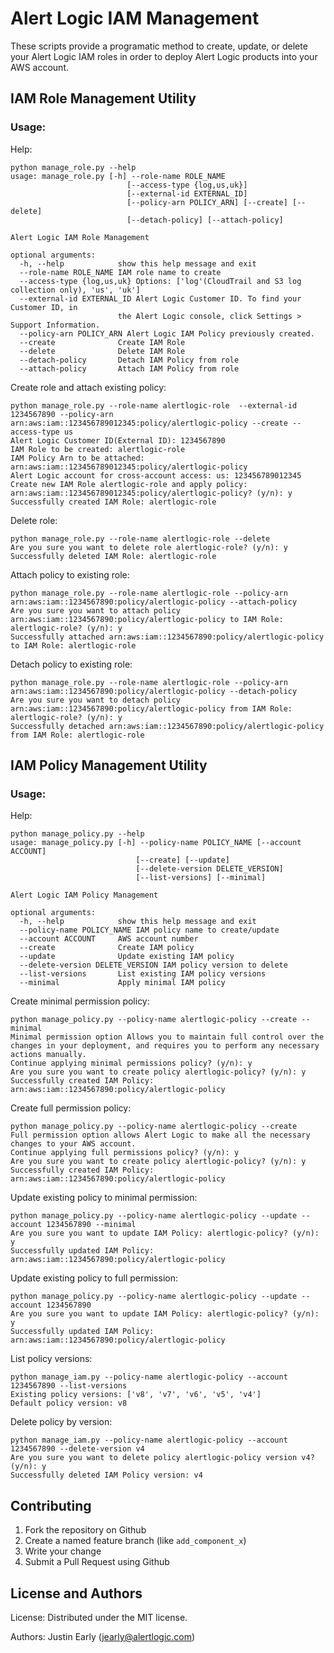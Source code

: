 # Alert Logic IAM Management

These scripts provide a programatic method to create, update, or delete your Alert Logic IAM roles in order to deploy Alert Logic products into your AWS account.

## IAM Role Management Utility

### Usage:

Help:
```
python manage_role.py --help
usage: manage_role.py [-h] --role-name ROLE_NAME
                          [--access-type {log,us,uk}]
                          [--external-id EXTERNAL_ID]
                          [--policy-arn POLICY_ARN] [--create] [--delete]
                          [--detach-policy] [--attach-policy]

Alert Logic IAM Role Management

optional arguments:
  -h, --help            show this help message and exit
  --role-name ROLE_NAME IAM role name to create
  --access-type {log,us,uk} Options: ['log'(CloudTrail and S3 log collection only), 'us', 'uk']
  --external-id EXTERNAL_ID Alert Logic Customer ID. To find your Customer ID, in
                        the Alert Logic console, click Settings > Support Information.
  --policy-arn POLICY_ARN Alert Logic IAM Policy previously created.
  --create              Create IAM Role
  --delete              Delete IAM Role
  --detach-policy       Detach IAM Policy from role
  --attach-policy       Attach IAM Policy from role
```

Create role and attach existing policy:
```
python manage_role.py --role-name alertlogic-role  --external-id 1234567890 --policy-arn arn:aws:iam::123456789012345:policy/alertlogic-policy --create --access-type us
Alert Logic Customer ID(External ID): 1234567890
IAM Role to be created: alertlogic-role
IAM Policy Arn to be attached: arn:aws:iam::123456789012345:policy/alertlogic-policy
Alert Logic account for cross-account access: us: 123456789012345
Create new IAM Role alertlogic-role and apply policy: arn:aws:iam::123456789012345:policy/alertlogic-policy? (y/n): y
Successfully created IAM Role: alertlogic-role
```

Delete role:
```
python manage_role.py --role-name alertlogic-role --delete
Are you sure you want to delete role alertlogic-role? (y/n): y
Successfully deleted IAM Role: alertlogic-role
```

Attach policy to existing role:
```
python manage_role.py --role-name alertlogic-role --policy-arn arn:aws:iam::1234567890:policy/alertlogic-policy --attach-policy
Are you sure you want to attach policy arn:aws:iam::1234567890:policy/alertlogic-policy to IAM Role: alertlogic-role? (y/n): y
Successfully attached arn:aws:iam::1234567890:policy/alertlogic-policy to IAM Role: alertlogic-role
```

Detach policy to existing role:
```
python manage_role.py --role-name alertlogic-role --policy-arn arn:aws:iam::1234567890:policy/alertlogic-policy --detach-policy
Are you sure you want to detach policy arn:aws:iam::1234567890:policy/alertlogic-policy from IAM Role: alertlogic-role? (y/n): y
Successfully detached arn:aws:iam::1234567890:policy/alertlogic-policy from IAM Role: alertlogic-role
```

## IAM Policy Management Utility

### Usage:

Help:
```
python manage_policy.py --help
usage: manage_policy.py [-h] --policy-name POLICY_NAME [--account ACCOUNT]
                            [--create] [--update]
                            [--delete-version DELETE_VERSION]
                            [--list-versions] [--minimal]

Alert Logic IAM Policy Management

optional arguments:
  -h, --help            show this help message and exit
  --policy-name POLICY_NAME IAM policy name to create/update
  --account ACCOUNT     AWS account number
  --create              Create IAM policy
  --update              Update existing IAM policy
  --delete-version DELETE_VERSION IAM policy version to delete
  --list-versions       List existing IAM policy versions
  --minimal             Apply minimal IAM policy
```

Create minimal permission policy:
```
python manage_policy.py --policy-name alertlogic-policy --create --minimal
Minimal permission option Allows you to maintain full control over the changes in your deployment, and requires you to perform any necessary actions manually.
Continue applying minimal permissions policy? (y/n): y
Are you sure you want to create policy alertlogic-policy? (y/n): y
Successfully created IAM Policy: arn:aws:iam::1234567890:policy/alertlogic-policy
```

Create full permission policy:
```
python manage_policy.py --policy-name alertlogic-policy --create
Full permission option allows Alert Logic to make all the necessary changes to your AWS account.
Continue applying full permissions policy? (y/n): y
Are you sure you want to create policy alertlogic-policy? (y/n): y
Successfully created IAM Policy: arn:aws:iam::1234567890:policy/alertlogic-policy
```

Update existing policy to minimal permission:
```
python manage_policy.py --policy-name alertlogic-policy --update --account 1234567890 --minimal
Are you sure you want to update IAM Policy: alertlogic-policy? (y/n): y
Successfully updated IAM Policy: arn:aws:iam::1234567890:policy/alertlogic-policy
```

Update existing policy to full permission:
```
python manage_policy.py --policy-name alertlogic-policy --update --account 1234567890
Are you sure you want to update IAM Policy: alertlogic-policy? (y/n): y
Successfully updated IAM Policy: arn:aws:iam::1234567890:policy/alertlogic-policy
```

List policy versions:
```
python manage_iam.py --policy-name alertlogic-policy --account 1234567890 --list-versions
Existing policy versions: ['v8', 'v7', 'v6', 'v5', 'v4']
Default policy version: v8
```

Delete policy by version:
```
python manage_iam.py --policy-name alertlogic-policy --account 1234567890 --delete-version v4
Are you sure you want to delete policy alertlogic-policy version v4? (y/n): y
Successfully deleted IAM Policy version: v4
```

Contributing
------------

1. Fork the repository on Github
2. Create a named feature branch (like `add_component_x`)
3. Write your change
4. Submit a Pull Request using Github

License and Authors
-------------------
License:
Distributed under the MIT license.

Authors: 
Justin Early (jearly@alertlogic.com)
